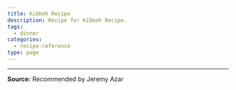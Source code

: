 ```yaml
---
title: Kibbeh Recipe
description: Recipe for Kibbeh Recipe.
tags:
  - dinner
categories:
  - recipe-reference
type: page
---
```


---

**Source:** Recommended by Jeremy Azar